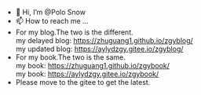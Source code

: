 - 👋 Hi, I’m @Polo Snow
- 📫 How to reach me ...
- For my blog.The two is the different.  
my delayed blog: https://zhuguang1.github.io/zgyblog/  
my updated blog: https://aylydzgy.gitee.io/zgyblog/  
- For my book.The two is the same.  
my book: https://zhuguang1.github.io/zgybook/  
my book: https://aylydzgy.gitee.io/zgybook/  
- Please move to the gitee to get the latest.  

<!---
zhuguang1/zhuguang1 is a ✨ special ✨ repository because its `README.md` (this file) appears on your GitHub profile.
You can click the Preview link to take a look at your changes.
--->

